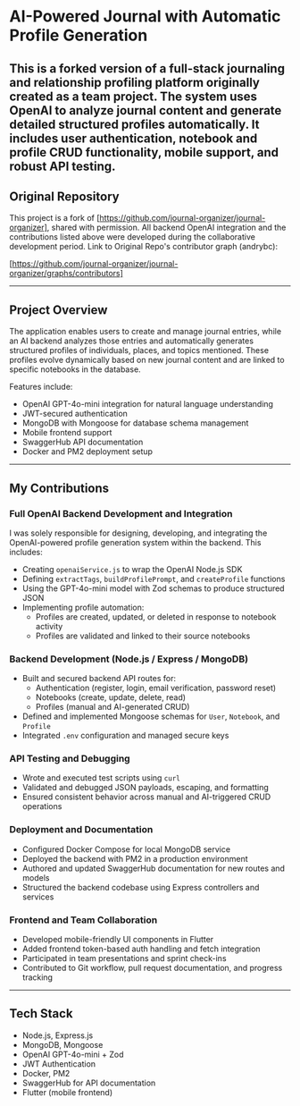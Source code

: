 # AI-Powered Journal with Automatic Profile Generation

This is a forked version of a full-stack journaling and relationship profiling platform originally created as a team project. The system uses OpenAI to analyze journal content and generate detailed structured profiles automatically. It includes user authentication, notebook and profile CRUD functionality, mobile support, and robust API testing.
---
## Original Repository

This project is a fork of [https://github.com/journal-organizer/journal-organizer], shared with permission. All backend OpenAI integration and the contributions listed above were developed during the collaborative development period.
Link to Original Repo's contributor graph (andrybc):

[https://github.com/journal-organizer/journal-organizer/graphs/contributors] 

---

## Project Overview

The application enables users to create and manage journal entries, while an AI backend analyzes those entries and automatically generates structured profiles of individuals, places, and topics mentioned. These profiles evolve dynamically based on new journal content and are linked to specific notebooks in the database.

Features include:
- OpenAI GPT-4o-mini integration for natural language understanding
- JWT-secured authentication
- MongoDB with Mongoose for database schema management
- Mobile frontend support
- SwaggerHub API documentation
- Docker and PM2 deployment setup

---

## My Contributions

### Full OpenAI Backend Development and Integration
I was solely responsible for designing, developing, and integrating the OpenAI-powered profile generation system within the backend. This includes:
- Creating `openaiService.js` to wrap the OpenAI Node.js SDK
- Defining `extractTags`, `buildProfilePrompt`, and `createProfile` functions
- Using the GPT-4o-mini model with Zod schemas to produce structured JSON
- Implementing profile automation:
  - Profiles are created, updated, or deleted in response to notebook activity
  - Profiles are validated and linked to their source notebooks

### Backend Development (Node.js / Express / MongoDB)
- Built and secured backend API routes for:
  - Authentication (register, login, email verification, password reset)
  - Notebooks (create, update, delete, read)
  - Profiles (manual and AI-generated CRUD)
- Defined and implemented Mongoose schemas for `User`, `Notebook`, and `Profile`
- Integrated `.env` configuration and managed secure keys

### API Testing and Debugging
- Wrote and executed test scripts using `curl`
- Validated and debugged JSON payloads, escaping, and formatting
- Ensured consistent behavior across manual and AI-triggered CRUD operations

### Deployment and Documentation
- Configured Docker Compose for local MongoDB service
- Deployed the backend with PM2 in a production environment
- Authored and updated SwaggerHub documentation for new routes and models
- Structured the backend codebase using Express controllers and services

### Frontend and Team Collaboration
- Developed mobile-friendly UI components in Flutter
- Added frontend token-based auth handling and fetch integration
- Participated in team presentations and sprint check-ins
- Contributed to Git workflow, pull request documentation, and progress tracking

---

## Tech Stack

- Node.js, Express.js
- MongoDB, Mongoose
- OpenAI GPT-4o-mini + Zod
- JWT Authentication
- Docker, PM2
- SwaggerHub for API documentation
- Flutter (mobile frontend)




